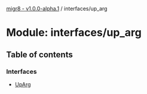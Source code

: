 [migr8 - v1.0.0-alpha.1](../README.md) / interfaces/up_arg

# Module: interfaces/up_arg

## Table of contents

### Interfaces

- [UpArg](../interfaces/interfaces_up_arg.UpArg.md)
